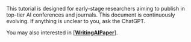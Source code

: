 This tutorial is designed for early-stage researchers aiming to publish in top-tier AI conferences and journals. This document is continuously evolving. If anything is unclear to you, ask the ChatGPT.



You may also interested in [**[WritingAIPaper](https://github.com/hzwer/WritingAIPaper)**].
